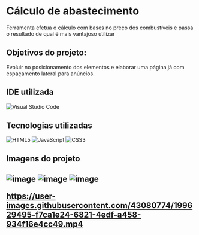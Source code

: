 <h1>Cálculo de abastecimento</h1>
Ferramenta efetua o cálculo com bases no preço dos combustíveis e passa o resultado de qual é mais vantajoso utilizar

<h2> Objetivos do projeto:</h2>

<p>Evoluir no posicionamento dos elementos e elaborar uma página já com espaçamento lateral para anúncios.<p>

<h2> IDE utilizada </h2>

![Visual Studio Code](https://img.shields.io/badge/Visual%20Studio%20Code-0078d7.svg?style=for-the-badge&logo=visual-studio-code&logoColor=white)


<h2> Tecnologias utilizadas</h2>

	
  ![HTML5](https://img.shields.io/badge/html5-%23E34F26.svg?style=for-the-badge&logo=html5&logoColor=white)
  ![JavaScript](https://img.shields.io/badge/javascript-%23323330.svg?style=for-the-badge&logo=javascript&logoColor=%23F7DF1E)
  ![CSS3](https://img.shields.io/badge/css3-%231572B6.svg?style=for-the-badge&logo=css3&logoColor=white)
  
  
<h2>Imagens do projeto<h2>

![image](https://user-images.githubusercontent.com/43080774/199630199-b4e8a62f-ca6b-42b2-8bd6-e6c18084dbdb.png)
![image](https://user-images.githubusercontent.com/43080774/199630223-86943cf9-9051-4d77-983b-4265048d6e1f.png)
![image](https://user-images.githubusercontent.com/43080774/199630244-d4825048-68eb-45e9-9b94-9be8b12aa903.png)






https://user-images.githubusercontent.com/43080774/199629495-f7ca1e24-6821-4edf-a458-934f16e4cc49.mp4


